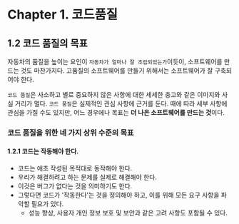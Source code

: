 # Chapter 1. 코드품질

## 1.2 코드 품질의 목표

자동차의 품질을 높이는 요인이 `자동차가 얼마나 잘 조립되었는가`이듯이, 소프트웨어를 만드는 것도 마찬가지다.
고품질의 소프트웨어를 만들기 위해서는 소프트웨어가 잘 구축되어야 한다.

`코드 품질`은 사소하고 별로 중요하지 않은 사항에 대한 세세한 충고와 같은 이미지와 사실 거리가 멀다.
`코드 품질`은 실제적인 관심 사항에 근거를 둔다.
때에 따라 세부 사항에 관심을 가질 수도 있지만, 어느 경우에나 목표는 **더 나은 소프트웨어를 만드는 것**이다.

### 코드 품질을 위한 네 가지 상위 수준의 목표
#### 1.2.1 코드는 작동해야 한다.
- 코드는 애초 작성된 목적대로 동작해야 한다.
- 우리가 해결하려고 하는 문제를 실제로 해결해야 한다.
- 이것은 버그가 없다는 것을 의미하기도 한다.
- 그렇다면 코드가 '작동한다'는 것을 정의해야 하고, 이를 위해 모든 요구 사항을 파악할 필요가 있다.
    - 성능 향상, 사용자 개인 정보 보호 및 보안과 같은 고려 사항도 포함될 수 있다.
